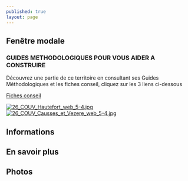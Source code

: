 ```yaml
---
published: true
layout: page
---
```


## Fenêtre modale

### GUIDES METHODOLOGIQUES POUR VOUS AIDER A CONSTRUIRE

Découvrez une partie de ce territoire en consultant ses Guides Méthodologiques et les fiches conseil, cliquez sur les 3 liens ci-dessous

<a href="http://cauedordogne.com/25-fiches-conseils/ " target="_blank">Fiches conseil </a>

<a href=" https://fr.calameo.com/read/0049999959699c73712f9 " target="_blank"> ![26_COUV_Hautefort_web_5-4.jpg]({{site.baseurl}}/data/images/26/portrait/26_COUV_Hautefort_web_5-4.jpg) </a> <a href=" https://fr.calameo.com/read/004999995a721486e91f2 " target="_blank"> ![26_COUV_Causses_et_Vezere_web_5-4.jpg]({{site.baseurl}}/data/images/26/portrait/26_COUV_Causses_et_Vezere_web_5-4.jpg) </a>



## Informations

## En savoir plus

## Photos
